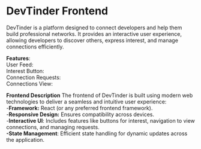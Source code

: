 # DevTinder Frontend
DevTinder is a platform designed to connect developers and help them build professional networks. It provides an interactive user experience, allowing developers to discover others, express interest, and manage connections efficiently.

**Features**:\
User Feed: \
Interest Button:\
Connection Requests: \
Connections View: 

**Frontend Description**
The frontend of DevTinder is built using modern web technologies to deliver a seamless and intuitive user experience:\
-**Framework:** React (or any preferred frontend framework).\
-**Responsive Design:** Ensures compatibility across devices.\
-**Interactive UI**: Includes features like buttons for interest, navigation to view connections, and managing requests.\
**-State Management**: Efficient state handling for dynamic updates across the application.
